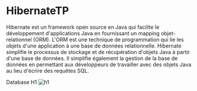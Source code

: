 # HibernateTP
Hibernate est un framework open source en Java qui facilite le développement d'applications Java en fournissant un mapping objet-relationnel (ORM). L'ORM est une technique de 
programmation qui lie les objets d'une application à une base de données relationnelle. Hibernate simplifie le processus de stockage et de récupération d'objets Java à partir 
d'une base de données. Il simplifie également la gestion de la base de données en permettant aux développeurs de travailler avec des objets Java au lieu d'écrire des requêtes SQL.



Database H1
![h1](https://github.com/ELMOUWAHID-AYOUB/HibernateTP/assets/130571009/6a460799-071e-4250-b43f-fc68e4c371bc)
